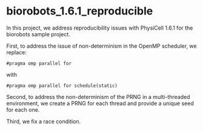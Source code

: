 # biorobots_1.6.1_reproducible

In this project, we address reproducibility issues with PhysiCell 1.6.1 for the biorobots sample project.

First, to address the issue of non-determinism in the OpenMP scheduler, we replace:
```
#pragma omp parallel for
```
with
```
#pragma omp parallel for schedule(static)
```

Second, to address the non-determinism of the PRNG in a multi-threaded environment, we create a PRNG for each thread and provide a unique seed for each one.

Third, we fix a race condition.
